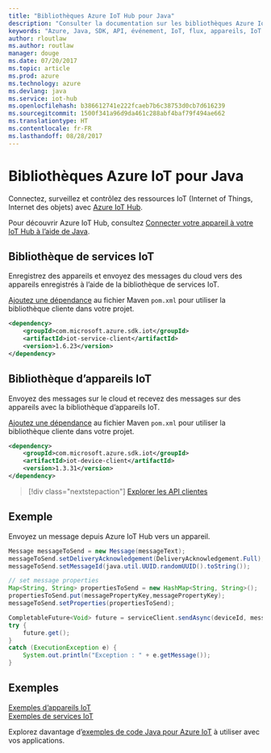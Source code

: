 ```yaml
---
title: "Bibliothèques Azure IoT Hub pour Java"
description: "Consulter la documentation sur les bibliothèques Azure IoT Hub Java"
keywords: "Azure, Java, SDK, API, événement, IoT, flux, appareils, IoT Hub"
author: rloutlaw
ms.author: routlaw
manager: douge
ms.date: 07/20/2017
ms.topic: article
ms.prod: azure
ms.technology: azure
ms.devlang: java
ms.service: iot-hub
ms.openlocfilehash: b386612741e222fcaeb7b6c38753d0cb7d616239
ms.sourcegitcommit: 1500f341a96d9da461c288abf4baf79f494ae662
ms.translationtype: HT
ms.contentlocale: fr-FR
ms.lasthandoff: 08/28/2017
---
```

# <a name="azure-iot-libraries-for-java"></a>Bibliothèques Azure IoT pour Java

Connectez, surveillez et contrôlez des ressources IoT (Internet of Things, Internet des objets) avec [Azure IoT Hub](https://docs.microsoft.com/en-us/azure/iot-hub/iot-hub-what-is-iot-hub).

Pour découvrir Azure IoT Hub, consultez [Connecter votre appareil à votre IoT Hub à l’aide de Java](/azure/iot-hub/iot-hub-java-java-getstarted).

## <a name="iot-service-library"></a>Bibliothèque de services IoT

Enregistrez des appareils et envoyez des messages du cloud vers des appareils enregistrés à l’aide de la bibliothèque de services IoT.

[Ajoutez une dépendance](https://maven.apache.org/guides/getting-started/index.html#How_do_I_use_external_dependencies) au fichier Maven `pom.xml` pour utiliser la bibliothèque cliente dans votre projet.  

```XML
<dependency>
    <groupId>com.microsoft.azure.sdk.iot</groupId>
    <artifactId>iot-service-client</artifactId>
    <version>1.6.23</version>
</dependency>
```   

## <a name="iot-device-library"></a>Bibliothèque d’appareils IoT

Envoyez des messages sur le cloud et recevez des messages sur des appareils avec la bibliothèque d’appareils IoT.

[Ajoutez une dépendance](https://maven.apache.org/guides/getting-started/index.html#How_do_I_use_external_dependencies) au fichier Maven `pom.xml` pour utiliser la bibliothèque cliente dans votre projet.  

```XML
<dependency>
    <groupId>com.microsoft.azure.sdk.iot</groupId>
    <artifactId>iot-device-client</artifactId>
    <version>1.3.31</version>
</dependency>
```

> [!div class="nextstepaction"]
> [Explorer les API clientes](/java/api/overview/azure/iot/clientlibrary)   

## <a name="example"></a>Exemple

Envoyez un message depuis Azure IoT Hub vers un appareil.

```java
Message messageToSend = new Message(messageText);
messageToSend.setDeliveryAcknowledgement(DeliveryAcknowledgement.Full);
messageToSend.setMessageId(java.util.UUID.randomUUID().toString());

// set message properties
Map<String, String> propertiesToSend = new HashMap<String, String>();
propertiesToSend.put(messagePropertyKey,messagePropertyKey);
messageToSend.setProperties(propertiesToSend);

CompletableFuture<Void> future = serviceClient.sendAsync(deviceId, messageToSend);
try {
    future.get();
}
catch (ExecutionException e) {
    System.out.println("Exception : " + e.getMessage());
}
```


## <a name="samples"></a>Exemples

[Exemples d’appareils IoT](https://github.com/Azure/azure-iot-sdk-java/tree/master/device/iot-device-samples)     
[Exemples de services IoT](https://github.com/Azure/azure-iot-sdk-java/tree/master/service/iot-service-samples)

Explorez davantage d’[exemples de code Java pour Azure IoT](https://azure.microsoft.com/resources/samples/?platform=java&term=iot) à utiliser avec vos applications.
